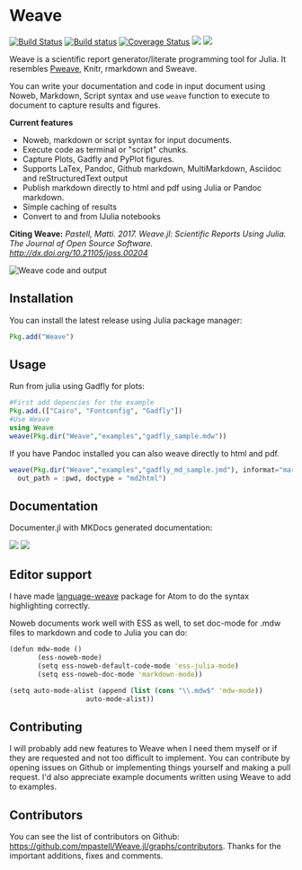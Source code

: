# Weave

[![Build Status](https://travis-ci.org/mpastell/Weave.jl.svg?branch=master)](https://travis-ci.org/mpastell/Weave.jl)
[![Build status](https://ci.appveyor.com/api/projects/status/r97pwi9x8ard6xk6/branch/master?svg=true)](https://ci.appveyor.com/project/mpastell/weave-jl/branch/master)
[![Coverage Status](https://img.shields.io/coveralls/mpastell/Weave.jl.svg)](https://coveralls.io/r/mpastell/Weave.jl?branch=master)
[![](https://img.shields.io/badge/docs-stable-blue.svg)](https://mpastell.github.io/Weave.jl/stable)
[![](http://joss.theoj.org/papers/10.21105/joss.00204/status.svg)](http://dx.doi.org/10.21105/joss.00204)

Weave is a scientific report generator/literate programming tool
for Julia. It resembles [Pweave](http://mpastell.com/pweave), Knitr, rmarkdown
and Sweave.

You can write your documentation and code in input document using Noweb,
Markdown, Script syntax and use `weave` function to execute to document to capture results
and figures.

**Current features**

* Noweb, markdown or script syntax for input documents.
* Execute code as terminal or "script" chunks.
* Capture Plots, Gadfly and PyPlot figures.
* Supports LaTex, Pandoc, Github markdown, MultiMarkdown, Asciidoc and reStructuredText output
* Publish markdown directly to html and pdf using Julia or Pandoc markdown.
* Simple caching of results
* Convert to and from IJulia notebooks

**Citing Weave:** *Pastell, Matti. 2017. Weave.jl: Scientific Reports Using Julia. The Journal of Open Source Software. http://dx.doi.org/10.21105/joss.00204*

![Weave code and output](http://mpastell.com/images/weave_demo.png)

## Installation

You can install the latest release using Julia package manager:

```julia
Pkg.add("Weave")
```

## Usage

Run from julia using Gadfly for plots:

```julia
#First add depencies for the example
Pkg.add.(["Cairo", "Fontconfig", "Gadfly"])
#Use Weave
using Weave
weave(Pkg.dir("Weave","examples","gadfly_sample.mdw"))
```

If you have Pandoc installed you can also weave directly to html and pdf.

```julia
weave(Pkg.dir("Weave","examples","gadfly_md_sample.jmd"), informat="markdown",
  out_path = :pwd, doctype = "md2html")
```

## Documentation

Documenter.jl with MKDocs generated documentation:

[![](https://img.shields.io/badge/docs-stable-blue.svg)](https://mpastell.github.io/Weave.jl/stable)
[![](https://img.shields.io/badge/docs-latest-blue.svg)](https://mpastell.github.io/Weave.jl/latest)

## Editor support

I have made [language-weave](https://atom.io/packages/language-weave) package
for Atom to do the syntax highlighting correctly.

Noweb documents work well with ESS as well, to set doc-mode for .mdw files to markdown
and code to Julia you can do:

```clojure
(defun mdw-mode ()
       (ess-noweb-mode)
       (setq ess-noweb-default-code-mode 'ess-julia-mode)
       (setq ess-noweb-doc-mode 'markdown-mode))

(setq auto-mode-alist (append (list (cons "\\.mdw$" 'mdw-mode))
                   auto-mode-alist))
```


## Contributing

I will probably add new features to Weave when I need them myself or if they are requested and not too difficult to implement. You can contribute by opening issues on Github or implementing things yourself and making a pull request. I'd also appreciate example documents written using Weave to add to examples.

## Contributors

You can see the list of contributors on Github: https://github.com/mpastell/Weave.jl/graphs/contributors. Thanks for the important additions, fixes and comments.
